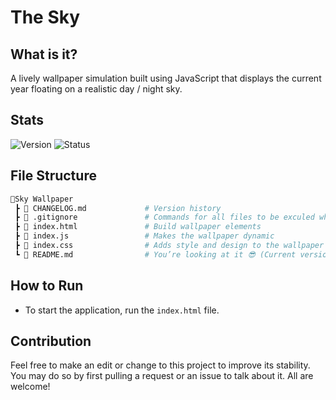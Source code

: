 # The Sky
## What is it?
A lively wallpaper simulation built using JavaScript that displays the current year floating on a realistic day / night sky.

## Stats

![Version](https://img.shields.io/badge/Version-2.2.0-blue.svg)
![Status](https://img.shields.io/badge/Status-Completed-green.svg)

## File Structure
```bash
📂Sky Wallpaper
 ┣ 📄 CHANGELOG.md             # Version history      
 ┣ 📄 .gitignore               # Commands for all files to be exculed while git committing
 ┣ 📄 index.html               # Build wallpaper elements
 ┣ 📄 index.js                 # Makes the wallpaper dynamic
 ┣ 📄 index.css                # Adds style and design to the wallpaper
 ┗ 📄 README.md                # You’re looking at it 😎 (Current version details)
```

## How to Run
- To start the application, run the `index.html` file.

## Contribution
Feel free to make an edit or change to this project to improve its stability. You may do so by first pulling a request or an issue to talk about it. All are welcome!
